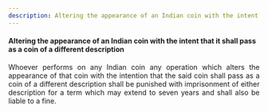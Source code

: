 ```yaml
---
description: Altering the appearance of an Indian coin with the intent that it shall pass as a coin of a different description
---
```


#### Altering the appearance of an Indian coin with the intent that it shall pass as a coin of a different description
<div style="text-align: justify">

Whoever performs on any Indian coin any operation which alters the appearance of that coin with the intention that the said coin shall pass as a coin of a different description shall be punished with imprisonment of either description for a term which may extend to seven years and shall also be liable to a fine.

</div>
